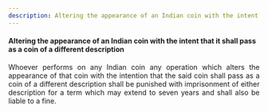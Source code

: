 ```yaml
---
description: Altering the appearance of an Indian coin with the intent that it shall pass as a coin of a different description
---
```


#### Altering the appearance of an Indian coin with the intent that it shall pass as a coin of a different description
<div style="text-align: justify">

Whoever performs on any Indian coin any operation which alters the appearance of that coin with the intention that the said coin shall pass as a coin of a different description shall be punished with imprisonment of either description for a term which may extend to seven years and shall also be liable to a fine.

</div>
